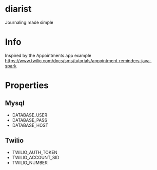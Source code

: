 # diarist
Journaling made simple

# Info
Inspired by the Appointments app example
https://www.twilio.com/docs/sms/tutorials/appointment-reminders-java-spark

# Properties

## Mysql
* DATABASE_USER
* DATABASE_PASS
* DATABASE_HOST

## Twilio
* TWILIO_AUTH_TOKEN
* TWILIO_ACCOUNT_SID
* TWILIO_NUMBER
